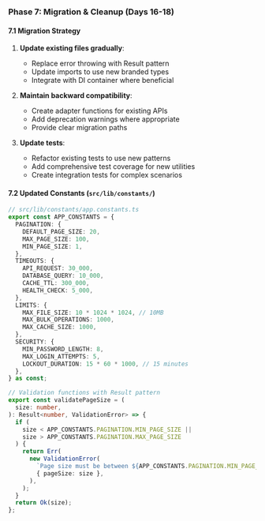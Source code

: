 ### Phase 7: Migration & Cleanup (Days 16-18)

#### 7.1 Migration Strategy

1. **Update existing files gradually**:
    - Replace error throwing with Result pattern
    - Update imports to use new branded types
    - Integrate with DI container where beneficial

2. **Maintain backward compatibility**:
    - Create adapter functions for existing APIs
    - Add deprecation warnings where appropriate
    - Provide clear migration paths

3. **Update tests**:
    - Refactor existing tests to use new patterns
    - Add comprehensive test coverage for new utilities
    - Create integration tests for complex scenarios

#### 7.2 Updated Constants (`src/lib/constants/`)

```typescript
// src/lib/constants/app.constants.ts
export const APP_CONSTANTS = {
  PAGINATION: {
    DEFAULT_PAGE_SIZE: 20,
    MAX_PAGE_SIZE: 100,
    MIN_PAGE_SIZE: 1,
  },
  TIMEOUTS: {
    API_REQUEST: 30_000,
    DATABASE_QUERY: 10_000,
    CACHE_TTL: 300_000,
    HEALTH_CHECK: 5_000,
  },
  LIMITS: {
    MAX_FILE_SIZE: 10 * 1024 * 1024, // 10MB
    MAX_BULK_OPERATIONS: 1000,
    MAX_CACHE_SIZE: 1000,
  },
  SECURITY: {
    MIN_PASSWORD_LENGTH: 8,
    MAX_LOGIN_ATTEMPTS: 5,
    LOCKOUT_DURATION: 15 * 60 * 1000, // 15 minutes
  },
} as const;

// Validation functions with Result pattern
export const validatePageSize = (
  size: number,
): Result<number, ValidationError> => {
  if (
    size < APP_CONSTANTS.PAGINATION.MIN_PAGE_SIZE ||
    size > APP_CONSTANTS.PAGINATION.MAX_PAGE_SIZE
  ) {
    return Err(
      new ValidationError(
        `Page size must be between ${APP_CONSTANTS.PAGINATION.MIN_PAGE_SIZE} and ${APP_CONSTANTS.PAGINATION.MAX_PAGE_SIZE}`,
        { pageSize: size },
      ),
    );
  }
  return Ok(size);
};
```

